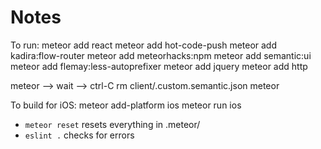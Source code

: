 # Notes

To run:
meteor add react
meteor add hot-code-push
meteor add kadira:flow-router
meteor add meteorhacks:npm
meteor add semantic:ui
meteor add flemay:less-autoprefixer
meteor add jquery
meteor add http

meteor –> wait –> ctrl-C
rm client/.custom.semantic.json
meteor

To build for iOS:
meteor add-platform ios
meteor run ios

* `meteor reset` resets everything in .meteor/ 
* `eslint .` checks for errors

